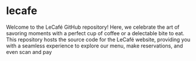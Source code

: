 # lecafe
Welcome to the LeCafé GitHub repository! Here, we celebrate the art of savoring moments with a perfect cup of coffee or a delectable bite to eat. This repository hosts the source code for the LeCafé website, providing you with a seamless experience to explore our menu, make reservations, and even scan and pay
